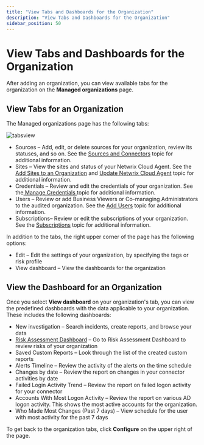 ```yaml
---
title: "View Tabs and Dashboards for the Organization"
description: "View Tabs and Dashboards for the Organization"
sidebar_position: 50
---
```


# View Tabs and Dashboards for the Organization

After adding an organization, you can view available tabs for the organization on the **Managed
organizations** page.

## View Tabs for an Organization

The Managed organizations page has the following tabs:

![tabsview](/img/product_docs/1secure/admin/organizations/tabsview.webp)

- Sources – Add, edit, or delete sources for your organization, review its statuses, and so on. See
  the [Sources and Connectors](/docs/1secure/admin/organizations/sourcesandconnectors/overview.md) topic for additional information.
- Sites – View the sites and status of your Netwrix Cloud Agent. See the
  [Add Sites to an Organization](/docs/1secure/admin/organizations/addsites.md) and
  [Update Netwrix Cloud Agent](/docs/1secure/index.md#updating-netwrix-cloud-agent) topic for additional information.
- Credentials – Review and edit the credentials of your organization. See
  the[ Manage Credentials ](/docs/1secure/admin/organizations/managingcredentials.md)topic for additional information.
- Users – Review or add Business Viewers or Co-managing Administrators to the audited organization.
  See the [Add Users](/docs/1secure/admin/organizations/addingusers/addingusers.md) topic for additional information.
- Subscriptions– Review or edit the subscriptions of your organization. See the
  [Subscriptions](/docs/1secure/admin/searchandreports/subscriptions.md) topic for additional information.

In addition to the tabs, the right upper corner of the page has the following options:

- Edit – Edit the settings of your organization, by specifying the tags or risk profile
- View dashboard – View the dashboards for the organization

## View the Dashboard for an Organization

Once you select **View dashboard** on your organization's tab, you can view the predefined
dashboards with the data applicable to your organization. These includes the following dashboards:

- New investigation – Search incidents, create reports, and browse your data
- [Risk Assessment Dashboard](/docs/1secure/admin/riskprofiles/riskassessmentdashboard.md) – Go to Risk Assessment
  Dashboard to review risks of your organization
- Saved Custom Reports – Look through the list of the created custom reports
- Alerts Timeline – Review the activity of the alerts on the time schedule
- Changes by date – Review the report on changes in your connector activities by date
- Failed Login Activity Trend – Review the report on failed logon activity for your connector
- Accounts With Most Logon Activity – Review the report on various AD logon activity. This shows the
  most active accounts for the organization.
- Who Made Most Changes (Past 7 days) – View schedule for the user with most activity for the past 7
  days

To get back to the organization tabs, click **Configure** on the upper right of the page.
